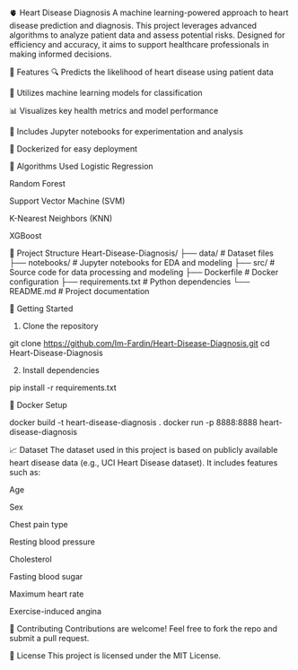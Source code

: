 🫀 Heart Disease Diagnosis
A machine learning-powered approach to heart disease prediction and diagnosis. This project leverages advanced algorithms to analyze patient data and assess potential risks. Designed for efficiency and accuracy, it aims to support healthcare professionals in making informed decisions.

📌 Features
🔍 Predicts the likelihood of heart disease using patient data

🤖 Utilizes machine learning models for classification

📊 Visualizes key health metrics and model performance

🧪 Includes Jupyter notebooks for experimentation and analysis

🐳 Dockerized for easy deployment

🧠 Algorithms Used
Logistic Regression

Random Forest

Support Vector Machine (SVM)

K-Nearest Neighbors (KNN)

XGBoost

📁 Project Structure
Heart-Disease-Diagnosis/
├── data/               # Dataset files
├── notebooks/          # Jupyter notebooks for EDA and modeling
├── src/                # Source code for data processing and modeling
├── Dockerfile          # Docker configuration
├── requirements.txt    # Python dependencies
└── README.md           # Project documentation

🚀 Getting Started

1. Clone the repository
   
git clone https://github.com/Im-Fardin/Heart-Disease-Diagnosis.git
cd Heart-Disease-Diagnosis

2. Install dependencies

pip install -r requirements.txt

🐳 Docker Setup

docker build -t heart-disease-diagnosis .
docker run -p 8888:8888 heart-disease-diagnosis

📈 Dataset
The dataset used in this project is based on publicly available heart disease data (e.g., UCI Heart Disease dataset). It includes features such as:

Age

Sex

Chest pain type

Resting blood pressure

Cholesterol

Fasting blood sugar

Maximum heart rate

Exercise-induced angina

🤝 Contributing
Contributions are welcome! Feel free to fork the repo and submit a pull request.

📄 License
This project is licensed under the MIT License.

